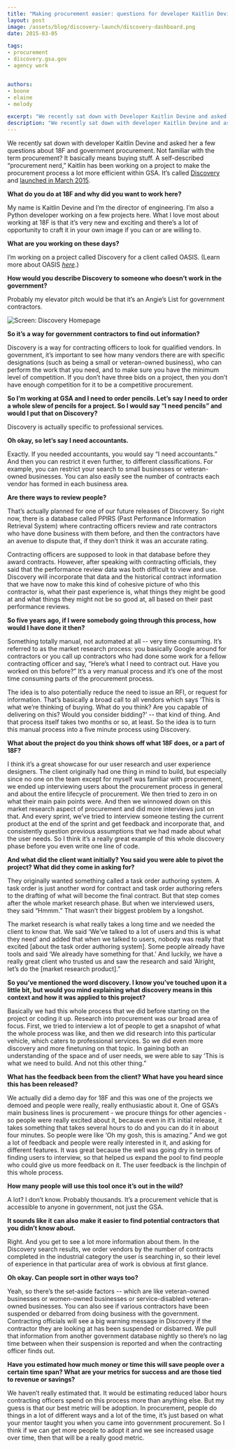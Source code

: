 ```yaml
---
title: "Making procurement easier: questions for developer Kaitlin Devine"
layout: post
image: /assets/blog/discovery-launch/discovery-dashboard.png
date: 2015-03-05

tags:
- procurement
- discovery.gsa.gov
- agency work


authors:
- boone
- elaine
- melody

excerpt: "We recently sat down with Developer Kaitlin Devine and asked her a few questions about Discovery, a new product designed to make government procurement more efficient."
description: "We recently sat down with developer Kaitlin Devine and asked her a few questions about Discovery, a new product designed to make government procurement more efficient."
---
```



We recently sat down with developer Kaitlin Devine and asked her a few
questions about 18F and government procurement. Not familiar with the term
procurement? It basically means buying stuff. A self-described
“procurement nerd,” Kaitlin has been working on a project to make the
procurement process a lot more efficient within GSA. It’s called [Discovery](https://discovery.gsa.gov/) and [launched in March 2015](https://18f.gsa.gov/2015/03/04/annoucing-oasis-discovery-making-market-research-easier/).

**What do you do at 18F and why did you want to work here?**

My name is Kaitlin Devine and I’m the director of engineering. I’m also
a Python developer working on a few projects here. What I love most
about working at 18F is that it’s very new and exciting and there’s a
lot of opportunity to craft it in your own image if you can or are
willing to.

**What are you working on these days?**

I’m working on a project called Discovery for a client called OASIS.
(Learn more about OASIS
[*here*](http://www.gsa.gov/portal/content/161367).)

**How would you describe Discovery to someone who doesn’t work in the
government?**

Probably my elevator pitch would be that it’s an Angie’s List for
government contractors.

![Screen: Discovery Homepage]({{site.baseurl}}/assets/blog/discovery-launch/discovery-intro.gif)

**So it’s a way for government contractors to find out information?**

Discovery is a way for contracting officers to look for qualified
vendors. In government, it’s important to see how many vendors there are
with specific designations (such as being a small or veteran-owned
business), who can perform the work that you need, and to make sure you
have the minimum level of competition. If you don’t have three bids on a
project, then you don’t have enough competition for it to be a
competitive procurement.

**So I’m working at GSA and I need to order pencils. Let’s say I need to
order a whole slew of pencils for a project. So I would say “I need
pencils” and would I put that on Discovery?**

Discovery is actually specific to professional services.

**Oh okay, so let’s say I need accountants.**

Exactly. If you needed accountants, you would say “I need accountants.”
And then you can restrict it even further, to different classifications.
For example, you can restrict your search to small businesses or
veteran-owned businesses. You can also easily see the number of
contracts each vendor has formed in each business area.

**Are there ways to review people?**

That’s actually planned for one of our future releases of Discovery. So
right now, there is a database called PPIRS (Past Performance
Information Retrieval System) where contracting officers review and rate
contractors who have done business with them before, and then the
contractors have an avenue to dispute that, if they don’t think it was
an accurate rating.

Contracting officers are supposed to look in that database before they
award contracts. However, after speaking with contracting officials,
they said that the performance review data was both difficult to view
and use. Discovery will incorporate that data and the historical
contract information that we have now to make this kind of cohesive
picture of who this contractor is, what their past experience is, what
things they might be good at and what things they might not be so good
at, all based on their past performance reviews.

**So five years ago, if I were somebody going through this process, how
would I have done it then?**

Something totally manual, not automated at all -- very time consuming.
It’s referred to as the market research process: you basically Google
around for contractors or you call up contractors who had done some work
for a fellow contracting officer and say, “Here’s what I need to
contract out. Have you worked on this before?” It’s a very manual
process and it’s one of the most time consuming parts of the procurement
process.

The idea is to also potentially reduce the need to issue an RFI, or
request for information. That’s basically a broad call to all vendors
which says ‘This is what we’re thinking of buying. What do you think?
Are you capable of delivering on this? Would you consider bidding?’ --
that kind of thing. And that process itself takes two months or so, at
least. So the idea is to turn this manual process into a five minute
process using Discovery.

**What about the project do you think shows off what 18F does, or a part
of 18F?**

I think it’s a great showcase for our user research and user experience
designers. The client originally had one thing in mind to build, but
especially since no one on the team except for myself was familiar with
procurement, we ended up interviewing users about the procurement
process in general and about the entire lifecycle of procurement. We
then tried to zero in on what their main pain points were. And then we
winnowed down on this market research aspect of procurement and did more
interviews just on that. And every sprint, we’ve tried to interview
someone testing the current product at the end of the sprint and get
feedback and incorporate that, and consistently question previous
assumptions that we had made about what the user needs. So I think it’s
a really great example of this whole discovery phase before you even
write one line of code.

**And what did the client want initially? You said you were able to
pivot the project? What did they come in asking for?**

They originally wanted something called a task order authoring system. A
task order is just another word for contract and task order authoring
refers to the drafting of what will become the final contract. But that
step comes after the whole market research phase. But when we
interviewed users, they said “Hmmm.” That wasn’t their biggest problem
by a longshot.

The market research is what really takes a long time and we needed the
client to know that. We said ‘We’ve talked to a lot of users and this is
what they need’ and added that when we talked to users, nobody was
really that excited [about the task order authoring system]. Some people
already have tools and said ‘We already have something for that.’ And
luckily, we have a really great client who trusted us and saw the
research and said ‘Alright, let’s do the [market research product].”

**So you’ve mentioned the word discovery. I know you’ve touched upon it
a little bit, but would you mind explaining what discovery means in this
context and how it was applied to this project?**

Basically we had this whole process that we did before starting on the
project or coding it up. Research into procurement was our broad area of
focus. First, we tried to interview a lot of people to get a snapshot of
what the whole process was like, and then we did research into this
particular vehicle, which caters to professional services. So we did
even more discovery and more finetuning on that topic. In gaining both
an understanding of the space and of user needs, we were able to say
‘This is what we need to build. And not this other thing.”

**What has the feedback been from the client? What have you heard since
this has been released?**

We actually did a demo day for 18F and this was one of the projects we
demoed and people were really, really enthusiastic about it. One of
GSA’s main business lines is procurement - we procure things for other
agencies - so people were really excited about it, because even in it’s
initial release, it takes something that takes several hours to do and
you can do it in about four minutes. So people were like ‘Oh my gosh,
this is amazing.” And we got a lot of feedback and people were really
interested in it, and asking for different features. It was great
because the well was going dry in terms of finding users to interview,
so that helped us expand the pool to find people who could give us more
feedback on it. The user feedback is the linchpin of this whole process.

**How many people will use this tool once it’s out in the wild?**

A lot? I don’t know. Probably thousands. It’s a procurement vehicle that
is accessible to anyone in government, not just the GSA.

**It sounds like it can also make it easier to find potential
contractors that you didn’t know about.**

Right. And you get to see a lot more information about them. In the
Discovery search results, we order vendors by the number of contracts
completed in the industrial category the user is searching in, so their
level of experience in that particular area of work is obvious at first
glance.

**Oh okay. Can people sort in other ways too?**

Yeah, so there’s the set-aside factors -- which are like veteran-owned
businesses or women-owned businesses or service-disabled veteran-owned
businesses. You can also see if various contractors have been suspended
or debarred from doing business with the government. Contracting
officials will see a big warning message in Discovery if the contractor
they are looking at has been suspended or disbarred. We pull that
information from another government database nightly so there’s no lag
time between when their suspension is reported and when the contracting
officer finds out.

**Have you estimated how much money or time this will save people over a
certain time span? What are your metrics for success and are those tied
to revenue or savings?**

We haven’t really estimated that. It would be estimating reduced labor
hours contracting officers spend on this process more than anything
else. But my guess is that our best metric will be adoption. In
procurement, people do things in a lot of different ways and a lot of
the time, it’s just based on what your mentor taught you when you came
into government procurement. So I think if we can get more people to
adopt it and we see increased usage over time, then that will be a
really good metric.
